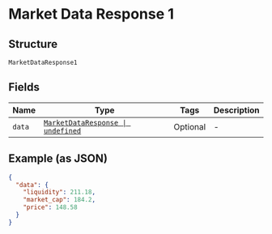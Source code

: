 
# Market Data Response 1

## Structure

`MarketDataResponse1`

## Fields

| Name | Type | Tags | Description |
|  --- | --- | --- | --- |
| `data` | [`MarketDataResponse \| undefined`](../../doc/models/market-data-response.md) | Optional | - |

## Example (as JSON)

```json
{
  "data": {
    "liquidity": 211.18,
    "market_cap": 184.2,
    "price": 148.58
  }
}
```

